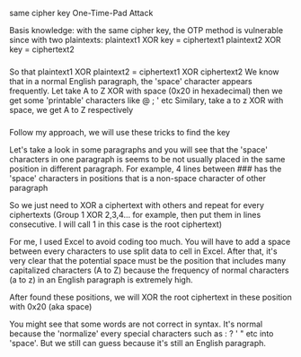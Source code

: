 same cipher key One-Time-Pad Attack 

Basis knowledge: with the same cipher key, the OTP method is vulnerable since with two plaintexts:
plaintext1 XOR key = ciphertext1
plaintext2 XOR key = ciphertext2

###
So that plaintext1 XOR plaintext2 = ciphertext1 XOR ciphertext2 
We know that in a normal English paragraph, the 'space' character appears frequently.
Let take A to Z XOR with space (0x20 in hexadecimal) then we get some 'printable' characters like @ ; ' etc
Similary, take a to z XOR with space, we get A to Z respectively 
###

Follow my approach, we will use these tricks to find the key 

Let's take a look in some paragraphs and you will see that the 'space' characters in one paragraph is seems to be not usually placed in the same position in different paragraph.
For example, 4 lines between ### has the 'space' characters in positions that is a non-space character of other paragraph

So we just need to XOR a ciphertext with others and repeat for every ciphertexts 
(Group 1 XOR 2,3,4... for example, then put them in lines consecutive. I will call 1 in this case is the root ciphertext)

For me, I used Excel to avoid coding too much. You will have to add a space between every characters to use split data to cell in Excel.
After that, it's very clear that the potential space must be the position that includes many capitalized characters (A to Z) because the frequency of normal characters (a to z) in an English paragraph is extremely high.

After found these positions, we will XOR the root ciphertext in these position with 0x20 (aka space)

You might see that some words are not correct in syntax. It's normal because the 'normalize' every special characters such as : ? ' " etc into 'space'. But we still can guess because it's still an English paragraph. 

